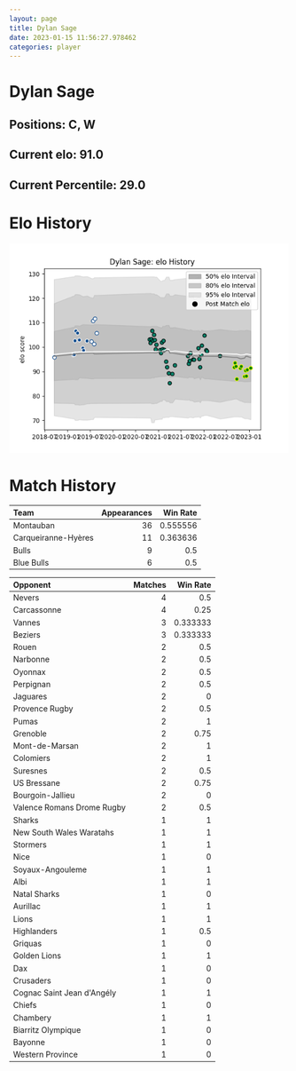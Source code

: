 ```yaml
---  
layout: page  
title: Dylan Sage  
date: 2023-01-15 11:56:27.978462  
categories: player  
---
```

# Dylan Sage

## Positions: C, W

## Current elo: 91.0

## Current Percentile: 29.0

# Elo History


![elo history](history_DylanSage.png)
# Match History


| Team                |   Appearances |   Win Rate |
|:--------------------|--------------:|-----------:|
| Montauban           |            36 |   0.555556 |
| Carqueiranne-Hyères |            11 |   0.363636 |
| Bulls               |             9 |   0.5      |
| Blue Bulls          |             6 |   0.5      |

| Opponent                   |   Matches |   Win Rate |
|:---------------------------|----------:|-----------:|
| Nevers                     |         4 |   0.5      |
| Carcassonne                |         4 |   0.25     |
| Vannes                     |         3 |   0.333333 |
| Beziers                    |         3 |   0.333333 |
| Rouen                      |         2 |   0.5      |
| Narbonne                   |         2 |   0.5      |
| Oyonnax                    |         2 |   0.5      |
| Perpignan                  |         2 |   0.5      |
| Jaguares                   |         2 |   0        |
| Provence Rugby             |         2 |   0.5      |
| Pumas                      |         2 |   1        |
| Grenoble                   |         2 |   0.75     |
| Mont-de-Marsan             |         2 |   1        |
| Colomiers                  |         2 |   1        |
| Suresnes                   |         2 |   0.5      |
| US Bressane                |         2 |   0.75     |
| Bourgoin-Jallieu           |         2 |   0        |
| Valence Romans Drome Rugby |         2 |   0.5      |
| Sharks                     |         1 |   1        |
| New South Wales Waratahs   |         1 |   1        |
| Stormers                   |         1 |   1        |
| Nice                       |         1 |   0        |
| Soyaux-Angouleme           |         1 |   1        |
| Albi                       |         1 |   1        |
| Natal Sharks               |         1 |   0        |
| Aurillac                   |         1 |   1        |
| Lions                      |         1 |   1        |
| Highlanders                |         1 |   0.5      |
| Griquas                    |         1 |   0        |
| Golden Lions               |         1 |   1        |
| Dax                        |         1 |   0        |
| Crusaders                  |         1 |   0        |
| Cognac Saint Jean d'Angély |         1 |   1        |
| Chiefs                     |         1 |   0        |
| Chambery                   |         1 |   1        |
| Biarritz Olympique         |         1 |   0        |
| Bayonne                    |         1 |   0        |
| Western Province           |         1 |   0        |
